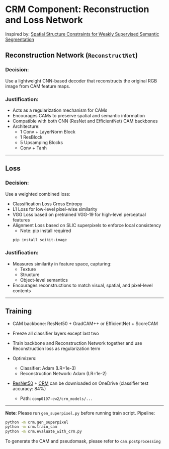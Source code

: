# CRM Component: Reconstruction and Loss Network

Inspired by: [Spatial Structure Constraints for Weakly Supervised Semantic Segmentation](https://arxiv.org/abs/2401.11122)

## Reconstruction Network (`ReconstructNet`)

### Decision:
Use a lightweight CNN-based decoder that reconstructs the original RGB image from CAM feature maps.

### Justification:
- Acts as a regularization mechanism for CAMs
- Encourages CAMs to preserve spatial and semantic information
- Compatible with both CNN (ResNet and EfficientNet) CAM backbones
- Architecture:
  - 1 Conv + LayerNorm Block
  - 1 ResBlock
  - 5 Upsamping Blocks
  - Conv + Tanh 

---

## Loss 

### Decision:
Use a weighted combined loss:
- Classification Loss Cross Entropy  
- L1 Loss for low-level pixel-wise similarity
- VGG Loss based on pretrained VGG-19 for high-level perceptual features
- Alignment Loss based on SLIC superpixels to enforce local consistency
  - Note: pip install required
  ``` bash
  pip install scikit-image
  ```


### Justification:
- Measures similarity in feature space, capturing:
  - Texture
  - Structure
  - Object-level semantics
- Encourages reconstructions to match visual, spatial, and pixel-level contents

---

## Training

- CAM backbone: ResNet50 + GradCAM++ or EfficientNet + ScoreCAM
- Freeze all classifier layers except last two
- Train backbone and Reconstruction Network together and use Reconstruction loss as regularization term
- Optimizers:
  - Classifier: Adam (LR=1e-3)
  - Reconstruction Network: Adam (LR=1e-2)

- [ResNet50](https://1drv.ms/u/c/2ef0e412637ecc3c/EawGxav3g3BPke8uXA7C5W0Bdf2oIHQSoV6smZgRWXR1NA?e=zlKiYk) + [CRM](https://1drv.ms/u/c/2ef0e412637ecc3c/EdhrCbIkW6dEpXfImbAcRsoBBb_3ceJHz16NxfTiqLPmhg?e=DWot9e) can be downloaded on OneDrive (classifier test accuracy: 84%)
    - Path: `comp0197-cw2/crm_models/...`

---

**Note**: Please run `gen_superpixel.py` before running train script.
Pipeline:
```bash
python -m crm.gen_superpixel
python -m crm.train_cam
python -m crm.evaluate_with_crm.py
```

To generate the CAM and pseudomask, please refer to `cam.postprocessing`
